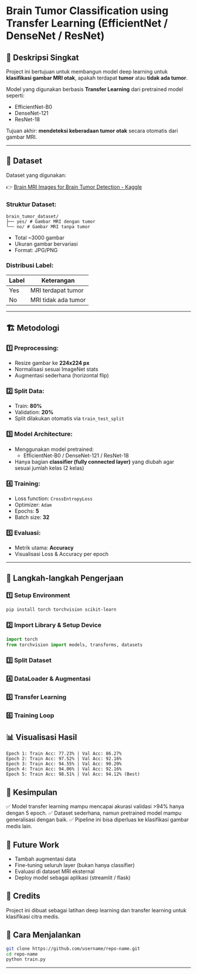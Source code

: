 # Brain Tumor Classification using Transfer Learning (EfficientNet / DenseNet / ResNet)

## 📌 Deskripsi Singkat

Project ini bertujuan untuk membangun model deep learning untuk **klasifikasi gambar MRI otak**, apakah terdapat **tumor** atau **tidak ada tumor**.

Model yang digunakan berbasis **Transfer Learning** dari pretrained model seperti:

- EfficientNet-B0
- DenseNet-121
- ResNet-18

Tujuan akhir: **mendeteksi keberadaan tumor otak** secara otomatis dari gambar MRI.

---

## 📂 Dataset

Dataset yang digunakan:

👉 [Brain MRI Images for Brain Tumor Detection - Kaggle](https://www.kaggle.com/datasets/navoneel/brain-mri-images-for-brain-tumor-detection/data)

### Struktur Dataset:

```
brain_tumor_dataset/
├── yes/ # Gambar MRI dengan tumor
└── no/ # Gambar MRI tanpa tumor
```

- Total ~3000 gambar
- Ukuran gambar bervariasi
- Format: JPG/PNG

### Distribusi Label:

| Label | Keterangan           |
|-------|----------------------|
| Yes   | MRI terdapat tumor    |
| No    | MRI tidak ada tumor   |

---

## 🏗️ Metodologi

### 1️⃣ Preprocessing:

- Resize gambar ke **224x224 px**
- Normalisasi sesuai ImageNet stats
- Augmentasi sederhana (horizontal flip)

### 2️⃣ Split Data:

- Train: **80%**
- Validation: **20%**
- Split dilakukan otomatis via `train_test_split`

### 3️⃣ Model Architecture:

- Menggunakan model pretrained:
    - EfficientNet-B0 / DenseNet-121 / ResNet-18
- Hanya bagian **classifier (fully connected layer)** yang diubah agar sesuai jumlah kelas (2 kelas)

### 4️⃣ Training:

- Loss function: `CrossEntropyLoss`
- Optimizer: `Adam`
- Epochs: **5**
- Batch size: **32**

### 5️⃣ Evaluasi:

- Metrik utama: **Accuracy**
- Visualisasi Loss & Accuracy per epoch

---

## 🚀 Langkah-langkah Pengerjaan

### 1️⃣ Setup Environment

```bash
pip install torch torchvision scikit-learn
```

### 2️⃣ Import Library & Setup Device
```python
import torch
from torchvision import models, transforms, datasets
```

### 3️⃣ Split Dataset

### 4️⃣ DataLoader & Augmentasi

### 5️⃣ Transfer Learning

### 6️⃣ Training Loop

## 📊 Visualisasi Hasil

```Accuracy per Epoch
Epoch 1: Train Acc: 77.23% | Val Acc: 86.27%
Epoch 2: Train Acc: 97.52% | Val Acc: 92.16%
Epoch 3: Train Acc: 94.55% | Val Acc: 90.20%
Epoch 4: Train Acc: 94.06% | Val Acc: 92.16%
Epoch 5: Train Acc: 98.51% | Val Acc: 94.12% (Best)
```

## 📝 Kesimpulan
✅ Model transfer learning mampu mencapai akurasi validasi >94% hanya dengan 5 epoch.
✅ Dataset sederhana, namun pretrained model mampu generalisasi dengan baik.
✅ Pipeline ini bisa diperluas ke klasifikasi gambar medis lain.

## 📌 Future Work
- Tambah augmentasi data
- Fine-tuning seluruh layer (bukan hanya classifier)
- Evaluasi di dataset MRI eksternal
- Deploy model sebagai aplikasi (streamlit / flask)

## 🙏 Credits
Project ini dibuat sebagai latihan deep learning dan transfer learning untuk klasifikasi citra medis.

## 🚀 Cara Menjalankan
```bash
git clone https://github.com/username/repo-name.git
cd repo-name
python train.py
```

---
